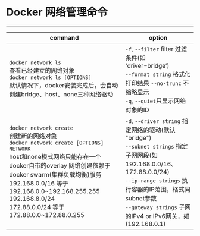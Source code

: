 # Docker 网络管理命令
---
|command|option|
|-|-|
|`docker network ls`<br>查看已经建立的网络对象<br>`docker network ls [OPTIONS]`<br>默认情况下，docker安装完成后，会自动创建bridge、host、none三种网络驱动|`-f`, `--filter` filter   		过滤条件(如 'driver=bridge’)<br>`--format string` 格式化打印结果 `--no-trunc` 不缩略显示<br>`-q`, `--quiet`只显示网络对象的ID|
|`docker network create`<br>创建新的网络对象<br>`docker network create [OPTIONS] NETWORK`<br>host和none模式网络只能存在一个docker自带的overlay 网络创建依赖于docker swarm(集群负载均衡)服务<br>192.168.0.0/16 等于192.168.0.0~192.168.255.255 192.168.8.0/24<br>172.88.0.0/24 等于 172.88.0.0~172.88.0.255	|`-d`, `--driver string` 指定网络的驱动(默认 "bridge")<br>`--subnet strings` 指定子网网段(如192.168.0.0/16、172.88.0.0/24)<br>`--ip-range strings` 执行容器的IP范围，格式同subnet参数<br>`--gateway strings` 子网的IPv4 or IPv6网关，如(192.168.0.1)|
